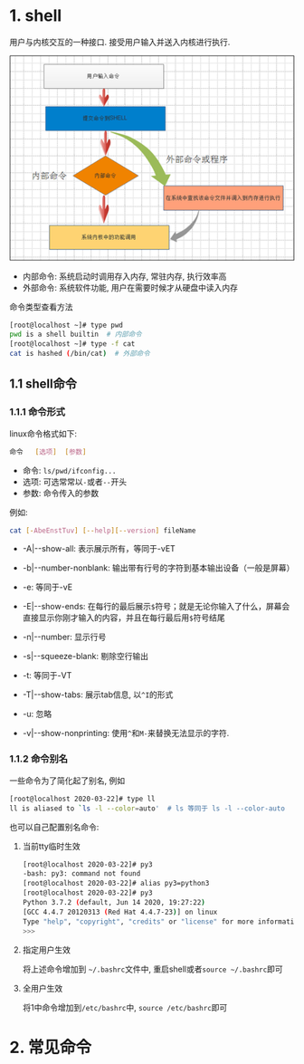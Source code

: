 # 1. shell

用户与内核交互的一种接口. 接受用户输入并送入内核进行执行. 

![image-20200711182700766](image/02-%E5%91%BD%E4%BB%A4/image-20200711182700766.png)

* 内部命令:  系统启动时调用存入内存, 常驻内存, 执行效率高
* 外部命令:  系统软件功能, 用户在需要时候才从硬盘中读入内存

命令类型查看方法

```bash
[root@localhost ~]# type pwd
pwd is a shell builtin  # 内部命令
[root@localhost ~]# type -f cat
cat is hashed (/bin/cat)  # 外部命令
```

## 1.1 shell命令

### 1.1.1 命令形式

linux命令格式如下:

```bash
命令   [选项]  [参数]
```

* 命令: `ls/pwd/ifconfig...`
* 选项: 可选常常以`-`或者`--`开头
* 参数:  命令传入的参数

例如:

```bash
cat [-AbeEnstTuv] [--help][--version] fileName
```

* -A|--show-all: 表示展示所有，等同于-vET
* -b|--number-nonblank: 输出带有行号的字符到基本输出设备（一般是屏幕）
* -e: 等同于-vE
* -E|--show-ends: 在每行的最后展示`$`符号；就是无论你输入了什么，屏幕会直接显示你刚才输入的内容，并且在每行最后用`$`符号结尾
* -n|--number: 显示行号
* -s|--squeeze-blank: 剔除空行输出
* -t: 等同于-VT
* -T|--show-tabs: 展示tab信息, 以`^I`的形式

* -u: 忽略
* -v|--show-nonprinting: 使用`^`和`M-`来替换无法显示的字符.



### 1.1.2 命令别名

一些命令为了简化起了别名, 例如

```bash
[root@localhost 2020-03-22]# type ll
ll is aliased to `ls -l --color=auto'  # ls 等同于 ls -l --color-auto
```

也可以自己配置别名命令:

1. 当前tty临时生效

   ```bash
   [root@localhost 2020-03-22]# py3
   -bash: py3: command not found
   [root@localhost 2020-03-22]# alias py3=python3
   [root@localhost 2020-03-22]# py3
   Python 3.7.2 (default, Jun 14 2020, 19:27:22) 
   [GCC 4.4.7 20120313 (Red Hat 4.4.7-23)] on linux
   Type "help", "copyright", "credits" or "license" for more information.
   >>> 
   
   ```

2. 指定用户生效

   将上述命令增加到 `~/.bashrc`文件中, 重启shell或者`source ~/.bashrc`即可

3. 全用户生效

   将1中命令增加到`/etc/bashrc`中, `source /etc/bashrc`即可

# 2. 常见命令

